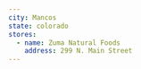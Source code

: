 ```yaml
---
city: Mancos
state: colorado
stores:
  - name: Zuma Natural Foods
    address: 299 N. Main Street
---
```


